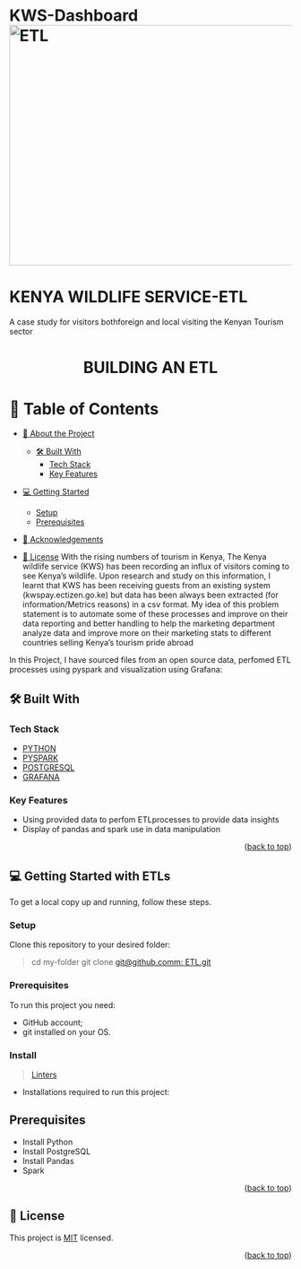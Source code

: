 # KWS-Dashboard<img width="901" height="429" alt="ETL" src="https://github.com/user-attachments/assets/d0e74051-b25b-48ec-86b3-e3729052abd5" />

# KENYA WILDLIFE SERVICE-ETL

A case study for visitors bothforeign and local visiting the Kenyan Tourism sector
<a name="readme-top"></a>

# <div align="center">BUILDING AN ETL</div>

# 📗 Table of Contents

- [📖 About the Project](#about-project)
  - [🛠 Built With](#built-with)
    - [Tech Stack](#tech-stack)
    - [Key Features](#key-features)
- [💻 Getting Started](#getting-started)
  - [Setup](#setup)
  - [Prerequisites](#prerequisites)

- [🙏 Acknowledgements](#acknowledgements)

- [📝 License](#license)
With the rising numbers of tourism in Kenya, The Kenya wildlife service (KWS) has been recording an influx of visitors coming to see Kenya’s wildlife.
Upon research and study on this information, I learnt that KWS has been receiving guests from an existing system (kwspay.ectizen.go.ke) but data has been always been extracted (for information/Metrics reasons) in a csv format.
My idea of this problem statement is to automate some of these processes and improve on their data reporting and better handling to help the marketing department analyze data and improve more on their marketing stats to different countries selling Kenya’s tourism pride abroad


In this Project, I have sourced files from an open source data, perfomed ETL processes using pyspark and visualization using Grafana:

## 🛠 Built With <a name="built-with"></a>

### Tech Stack <a name="tech-stack"></a>

  <ul>
    <li><a href="https://microverse.notion.site/HTML-CSS-Get-a-head-start-275eb85fd34b4416aa06ec635d69cdaf">PYTHON</a></li> 
  <li><a href="https://microverse.notion.site/HTML-CSS-Get-a-head-start-275eb85fd34b4416aa06ec635d69cdaf">PYSPARK</a></li>
    <li><a href="https://microverse.notion.site/HTML-CSS-Get-a-head-start-275eb85fd34b4416aa06ec635d69cdaf">POSTGRESQL</a></li>
    <li><a href="https://microverse.notion.site/HTML-CSS-Get-a-head-start-275eb85fd34b4416aa06ec635d69cdaf">GRAFANA</a></li>

</ul>

###  Key Features <a name="key-features"></a>

- Using provided data to perfom ETLprocesses to provide data insights
- Display of pandas and spark use in data manipulation
<p align="right">(<a href="#readme-top">back to top</a>)</p>


## 💻 Getting Started with ETLs <a name="getting-started"></a>

To get a local copy up and running, follow these steps.


### Setup

Clone this repository to your desired folder:

> cd my-folder
> git clone [git@github.comm: ETL.git](https://github.com/Jonathan-Rop/RTV--ETL)

### Prerequisites

To run this project you need:

- GitHub account;
- git installed on your OS.

### Install

> [Linters](https://github.com/microverseinc/linters-config/tree/master/html-css-js)

- Installations required to run this project:

## Prerequisites
-  Install Python
-  Install PostgreSQL
-  Install Pandas
-  Spark

<p align="right">(<a href="#readme-top">back to top</a>)</p>

## 📝 License <a name="license"></a>

This project is [MIT](./MIT.md) licensed.

<p align="right">(<a href="#readme-top">back to top</a>)</p>
